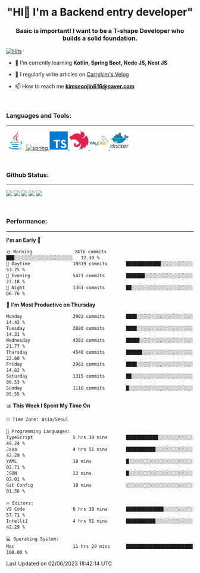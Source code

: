 <h1 align="center">"HI👋 I'm a Backend entry developer" </h1>
<h3 align="center">Basic is important! I want to be a T-shape Developer who builds a solid foundation.</h3>

[![Hits](https://hits.seeyoufarm.com/api/count/incr/badge.svg?url=https%3A%2F%2Fgithub.com%2Fgimseonjin&count_bg=%2318BFE5&title_bg=%23555555&icon=ko-fi.svg&icon_color=%23E7E7E7&title=hits&edge_flat=false)](https://hits.seeyoufarm.com)

- 🌱 I’m currently learning **Kotlin, Spring Boot, Node JS, Nest JS**

- 📝 I regularly write articles on [Carrykim's Velog](https://velog.io/@carrykim)

- 📫 How to reach me **kimseonjin616@naver.com**

<br/>

<h3 align="left">Languages and Tools:</h3>

***

<p align="left"> 
 <a href="https://www.java.com" target="_blank" rel="noreferrer"> <img src="https://raw.githubusercontent.com/devicons/devicon/master/icons/java/java-original.svg" alt="java" width="10%" height="10%"/> </a>
 <a href="https://spring.io/" target="_blank" rel="noreferrer"> <img src="https://www.vectorlogo.zone/logos/springio/springio-icon.svg" alt="spring" width="10%" height="10%"/> </a>
  <a href="https://www.typescriptlang.org/" target="_blank" rel="noreferrer"> <img src="https://raw.githubusercontent.com/devicons/devicon/master/icons/typescript/typescript-original.svg" alt="typescript" width="10%" height="10%"/> </a>
<a href="https://nestjs.com/" target="_blank" rel="noreferrer"> <img src="https://raw.githubusercontent.com/devicons/devicon/master/icons/nestjs/nestjs-plain.svg" alt="nestjs" width="10%" height="10%"/> </a> 
<a href="https://www.mysql.com/" target="_blank" rel="noreferrer"> <img src="https://raw.githubusercontent.com/devicons/devicon/master/icons/mysql/mysql-original-wordmark.svg" alt="mysql" width="10%" height="10%"/>  </a>
 <a href="https://www.docker.com/" target="_blank" rel="noreferrer"> <img src="https://raw.githubusercontent.com/devicons/devicon/master/icons/docker/docker-original-wordmark.svg" alt="docker" width="10%" height="10%"/> </a>
 </p>
</p>

<br/>

<h3 align="left">Github Status:</h3>

***

![](http://github-profile-summary-cards.vercel.app/api/cards/profile-details?username=gimseonjin&theme=nord_bright)
![](http://github-profile-summary-cards.vercel.app/api/cards/repos-per-language?username=gimseonjin&theme=nord_bright)
![](http://github-profile-summary-cards.vercel.app/api/cards/most-commit-language?username=gimseonjin&theme=nord_bright)
![](http://github-profile-summary-cards.vercel.app/api/cards/stats?username=gimseonjin&theme=nord_bright)
![](http://github-profile-summary-cards.vercel.app/api/cards/productive-time?username=gimseonjin&theme=nord_bright&utcOffset=8)


<br/>

<h3 align="left">Performance:</h3>

***

<!--START_SECTION:waka-->
**I'm an Early 🐤** 

```text
🌞 Morning                2476 commits        ███░░░░░░░░░░░░░░░░░░░░░░   12.30 % 
🌆 Daytime                10819 commits       █████████████░░░░░░░░░░░░   53.75 % 
🌃 Evening                5471 commits        ███████░░░░░░░░░░░░░░░░░░   27.18 % 
🌙 Night                  1361 commits        ██░░░░░░░░░░░░░░░░░░░░░░░   06.76 % 
```
📅 **I'm Most Productive on Thursday** 

```text
Monday                   2902 commits        ████░░░░░░░░░░░░░░░░░░░░░   14.42 % 
Tuesday                  2880 commits        ████░░░░░░░░░░░░░░░░░░░░░   14.31 % 
Wednesday                4382 commits        █████░░░░░░░░░░░░░░░░░░░░   21.77 % 
Thursday                 4548 commits        ██████░░░░░░░░░░░░░░░░░░░   22.60 % 
Friday                   2982 commits        ████░░░░░░░░░░░░░░░░░░░░░   14.82 % 
Saturday                 1315 commits        ██░░░░░░░░░░░░░░░░░░░░░░░   06.53 % 
Sunday                   1118 commits        █░░░░░░░░░░░░░░░░░░░░░░░░   05.55 % 
```


📊 **This Week I Spent My Time On** 

```text
🕑︎ Time Zone: Asia/Seoul

💬 Programming Languages: 
TypeScript               5 hrs 39 mins       ████████████░░░░░░░░░░░░░   49.24 % 
Java                     4 hrs 51 mins       ███████████░░░░░░░░░░░░░░   42.29 % 
YAML                     18 mins             █░░░░░░░░░░░░░░░░░░░░░░░░   02.71 % 
JSON                     13 mins             █░░░░░░░░░░░░░░░░░░░░░░░░   02.01 % 
Git Config               10 mins             ░░░░░░░░░░░░░░░░░░░░░░░░░   01.56 % 

🔥 Editors: 
VS Code                  6 hrs 38 mins       ██████████████░░░░░░░░░░░   57.71 % 
IntelliJ                 4 hrs 51 mins       ███████████░░░░░░░░░░░░░░   42.29 % 

💻 Operating System: 
Mac                      11 hrs 29 mins      █████████████████████████   100.00 % 
```


 Last Updated on 02/06/2023 18:42:14 UTC
<!--END_SECTION:waka-->

<div align="center">
  

